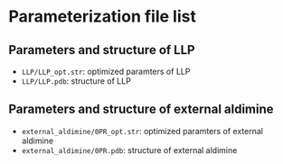 # Parameterization file list

## Parameters and structure of LLP
- `LLP/LLP_opt.str`: optimized paramters of LLP
- `LLP/LLP.pdb`: structure of LLP
  
## Parameters and structure of external aldimine
- `external_aldimine/0PR_opt.str`: optimized paramters of external aldimine
- `external_aldimine/0PR.pdb`: structure of external aldimine
